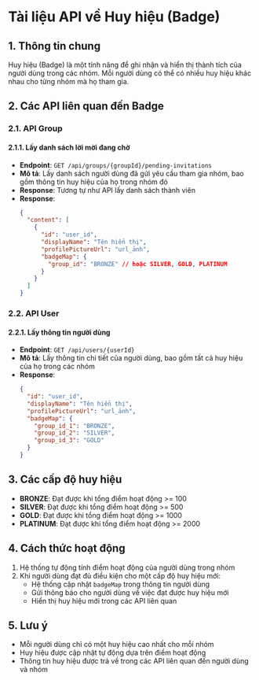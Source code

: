 # Tài liệu API về Huy hiệu (Badge)

## 1. Thông tin chung

Huy hiệu (Badge) là một tính năng để ghi nhận và hiển thị thành tích của người dùng trong các nhóm. Mỗi người dùng có thể có nhiều huy hiệu khác nhau cho từng nhóm mà họ tham gia.

## 2. Các API liên quan đến Badge

### 2.1. API Group

#### 2.1.1. Lấy danh sách lời mời đang chờ

- **Endpoint**: `GET /api/groups/{groupId}/pending-invitations`
- **Mô tả**: Lấy danh sách người dùng đã gửi yêu cầu tham gia nhóm, bao gồm thông tin huy hiệu của họ trong nhóm đó
- **Response**: Tương tự như API lấy danh sách thành viên
- **Response**:
  ```json
  {
    "content": [
      {
        "id": "user_id",
        "displayName": "Tên hiển thị",
        "profilePictureUrl": "url_ảnh",
        "badgeMap": {
          "group_id": "BRONZE" // hoặc SILVER, GOLD, PLATINUM
        }
      }
    ]
  }
  ```

### 2.2. API User

#### 2.2.1. Lấy thông tin người dùng

- **Endpoint**: `GET /api/users/{userId}`
- **Mô tả**: Lấy thông tin chi tiết của người dùng, bao gồm tất cả huy hiệu của họ trong các nhóm
- **Response**:
  ```json
  {
    "id": "user_id",
    "displayName": "Tên hiển thị",
    "profilePictureUrl": "url_ảnh",
    "badgeMap": {
      "group_id_1": "BRONZE",
      "group_id_2": "SILVER",
      "group_id_3": "GOLD"
    }
  }
  ```

## 3. Các cấp độ huy hiệu

- **BRONZE**: Đạt được khi tổng điểm hoạt động >= 100
- **SILVER**: Đạt được khi tổng điểm hoạt động >= 500
- **GOLD**: Đạt được khi tổng điểm hoạt động >= 1000
- **PLATINUM**: Đạt được khi tổng điểm hoạt động >= 2000

## 4. Cách thức hoạt động

1. Hệ thống tự động tính điểm hoạt động của người dùng trong nhóm
2. Khi người dùng đạt đủ điều kiện cho một cấp độ huy hiệu mới:
   - Hệ thống cập nhật `badgeMap` trong thông tin người dùng
   - Gửi thông báo cho người dùng về việc đạt được huy hiệu mới
   - Hiển thị huy hiệu mới trong các API liên quan

## 5. Lưu ý

- Mỗi người dùng chỉ có một huy hiệu cao nhất cho mỗi nhóm
- Huy hiệu được cập nhật tự động dựa trên điểm hoạt động
- Thông tin huy hiệu được trả về trong các API liên quan đến người dùng và nhóm
